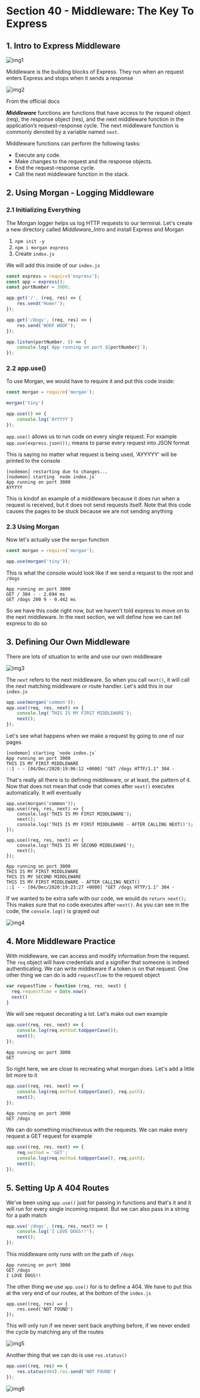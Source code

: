 # Section 40 - Middleware: The Key To Express

## 1. Intro to Express Middleware

![img1](https://github.com/Brian-E-Nguyen/Web-Dev-Bootcamp-2020/blob/40-Middleware/40-Middleware/img-for-notes/img1.jpg?raw=true)

Middleware is the building blocks of Express. They run when an request enters Express and stops when it sends a response

![img2](https://github.com/Brian-E-Nguyen/Web-Dev-Bootcamp-2020/blob/40-Middleware/40-Middleware/img-for-notes/img2.jpg?raw=true)

From the official docs 

***Middleware*** functions are functions that have access to the request object (req), the response object (res), and the next middleware function in the application’s request-response cycle. The next middleware function is commonly denoted by a variable named `next`.

Middleware functions can perform the following tasks:

- Execute any code.
- Make changes to the request and the response objects.
- End the request-response cycle.
- Call the next middleware function in the stack.

## 2. Using Morgan - Logging Middleware

### 2.1 Initializing Everything

The Morgan logger helps us log HTTP requests to our terminal. Let's create a new directory called _Middleware_Intro_ and install Express and Morgan

1. `npm init -y`
2. `npm i morgan express`
3. Create `index.js`

We will add this inside of our `index.js`

```js
const express = require('express');
const app = express();
const portNumber = 3000;

app.get('/', (req, res) => {
    res.send('Home!');
});

app.get('/dogs', (req, res) => {
    res.send('WOOF WOOF');
});

app.listen(portNumber, () => {
    console.log(`App running on port ${portNumber}`);
});
```

### 2.2 app.use()

To use Morgan, we would have to require it and put this code inside:

```js
const morgan = require('morgan');

morgan('tiny')

app.use(() => {
    console.log('AYYYYY')
});
```

`app.use()` allows us to run code on every single request. For example `app.use(express.json());` means to parse every request into JSON format

This is saying no matter what request is being used, 'AYYYYY' will be printed to the console

```
[nodemon] restarting due to changes...
[nodemon] starting `node index.js`
App running on port 3000
AYYYYY
```

This is kindof an example of a middleware because it does run when a request is received, but it does not send requests itself. Note that this code causes the pages to be stuck because we are not sending anything

### 2.3 Using Morgan

Now let's actually use the `morgan` function

```js
const morgan = require('morgan');

app.use(morgan('tiny'));
```

This is what the console would look like if we send a request to the root and `/dogs`

```
App running on port 3000
GET / 304 - - 2.694 ms
GET /dogs 200 9 - 0.442 ms
```

So we have this code right now, but we haven't told express to move on to the next middleware. In the next section, we will define how we can tell express to do so

## 3. Defining Our Own Middleware

There are lots of situation to write and use our own middleware

![img3](https://github.com/Brian-E-Nguyen/Web-Dev-Bootcamp-2020/blob/40-Middleware/40-Middleware/img-for-notes/img3.jpg?raw=true)

The `next` refers to the next middleware. So when you call `next()`, it will call the next matching middleware or route handler. Let's add this in our `index.js`

```js
app.use(morgan('common'));
app.use((req, res, next) => {
    console.log('THIS IS MY FIRST MIDDLEWARE');
    next();
});
```

Let's see what happens when we make a request by going to one of our pages

```
[nodemon] starting `node index.js`
App running on port 3000
THIS IS MY FIRST MIDDLEWARE
::1 - - [04/Dec/2020:19:06:12 +0000] "GET /dogs HTTP/1.1" 304 -
```

That's really all there is to defining middleware, or at least, the pattern of it. Now that does not mean that code that comes after `next()` executes automatically. It will eventually

```JS
app.use(morgan('common'));
app.use((req, res, next) => {
    console.log('THIS IS MY FIRST MIDDLEWARE');
    next();
    console.log('THIS IS MY FIRST MIDDLEWARE - AFTER CALLING NEXT()');
});

app.use((req, res, next) => {
    console.log('THIS IS MY SECOND MIDDLEWARE');
    next();
});
```

```
App running on port 3000
THIS IS MY FIRST MIDDLEWARE
THIS IS MY SECOND MIDDLEWARE
THIS IS MY FIRST MIDDLEWARE - AFTER CALLING NEXT()
::1 - - [04/Dec/2020:19:23:27 +0000] "GET /dogs HTTP/1.1" 304 -
```

If we wanted to be extra safe with our code, we would do `return next();` This makes sure that no code executes after `next()`. As you can see in the code, the `console.log()` is grayed out

![img4](https://github.com/Brian-E-Nguyen/Web-Dev-Bootcamp-2020/blob/40-Middleware/40-Middleware/img-for-notes/img4.jpg?raw=true)

## 4. More Middleware Practice

With middleware, we can access and modify information from the request. The `req` object will have credentials and a signifier that someone is indeed authenticating. We can write middleware if a token is on that request. One other thing we can do is add `requestTime` to the request object

```js
var requestTime = function (req, res, next) {
  req.requestTime = Date.now()
  next()
}
```

We will see request decorating a lot. Let's make out own example

```js
app.use((req, res, next) => {
    console.log(req.method.toUpperCase());
    next();
});
```

```
App running on port 3000
GET
```

So right here, we are close to recreating what morgan does. Let's add a little bit more to it

```js
app.use((req, res, next) => {
    console.log(req.method.toUpperCase(), req.path);
    next();
});
```

```
App running on port 3000
GET /dogs
```

We can do something mischievous with the requests. We can make every request a GET request for example

```js
app.use((req, res, next) => {
    req.method = 'GET';
    console.log(req.method.toUpperCase(), req.path);
    next();
});
```

## 5. Setting Up A 404 Routes

We've been using `app.use()` just for passing in functions and that's it and it will run for every single incoming request. But we can also pass in a string for a path match

```js
app.use('/dogs', (req, res, next) => {
    console.log('I LOVE DOGS!!');
    next();
});
```

This middleware only runs with on the path of `/dogs`

```
App running on port 3000
GET /dogs
I LOVE DOGS!!
```

The other thing we use `app.use()` for is to define a 404. We have to put this at the very end of our routes, at the bottom of the `index.js`

```JS
app.use((req, res) => {
    res.send('NOT FOUND')
});
```

This will only run if we never sent back anything before, if we never ended the cycle by matching any of the routes

![img5](https://github.com/Brian-E-Nguyen/Web-Dev-Bootcamp-2020/blob/40-Middleware/40-Middleware/img-for-notes/img5.jpg?raw=true)

Another thing that we can do is use `res.status()`

```js
app.use((req, res) => {
    res.status(404).res.send('NOT FOUND')
});
```

![img6](https://github.com/Brian-E-Nguyen/Web-Dev-Bootcamp-2020/blob/40-Middleware/40-Middleware/img-for-notes/img6.jpg?raw=true)